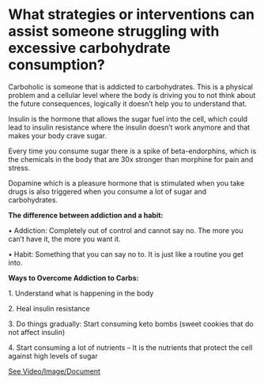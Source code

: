 # What strategies or interventions can assist someone struggling with excessive carbohydrate consumption?

Carboholic is someone that is addicted to carbohydrates. This is a physical problem and a cellular level where the body is driving you to not think about the future consequences, logically it doesn’t help you to understand that.

Insulin is the hormone that allows the sugar fuel into the cell, which could lead to insulin resistance where the insulin doesn’t work anymore and that makes your body crave sugar.

Every time you consume sugar there is a spike of beta-endorphins, which is the chemicals in the body that are 30x stronger than morphine for pain and stress.

Dopamine which is a pleasure hormone that is stimulated when you take drugs is also triggered when you consume a lot of sugar and carbohydrates.

**The difference between addiction and a habit:**

• Addiction: Completely out of control and cannot say no. The more you can’t have it, the more you want it.

• Habit: Something that you can say no to. It is just like a routine you get into.

**Ways to Overcome Addiction to Carbs:**

1\. Understand what is happening in the body

2\. Heal insulin resistance

3\. Do things gradually: Start consuming keto bombs (sweet cookies that do not affect insulin)

4\. Start consuming a lot of nutrients – It is the nutrients that protect the cell against high levels of sugar

 [See Video/Image/Document](https://hls-player.drberg.com/asset?path=migrated-assets/the-carboholics-only-solution-high-carb-foods-carb-cravings-drberg)